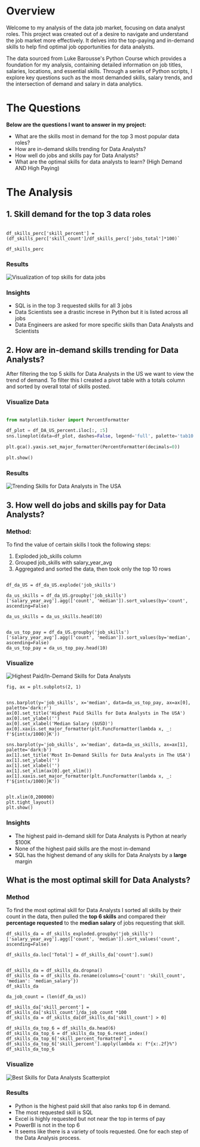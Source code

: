 # Overview
Welcome to my analysis of the data job market, focusing on data analyst roles. This project was created out of a desire to navigate and understand the job market more effectively. It delves into the top-paying and in-demand skills to help find optimal job opportunities for data analysts.

The data sourced from Luke Barousse's Python Course which provides a foundation for my analysis, containing detailed information on job titles, salaries, locations, and essential skills. Through a series of Python scripts, I explore key questions such as the most demanded skills, salary trends, and the intersection of demand and salary in data analytics.

# The Questions
**Below are the questions I want to answer in my project:**

- What are the skills most in demand for the top 3 most popular data roles?
- How are in-demand skills trending for Data Analysts?
- How well do jobs and skills pay for Data Analysts?
- What are the optimal skills for data analysts to learn? (High Demand AND High Paying)

# The Analysis
## 1. Skill demand for the  top 3 data roles

``` df_skills_perc = pd.merge(df_job_title_count, df_skills_count, on='job_title_short', how='left')

df_skills_perc['skill_percent'] = (df_skills_perc['skill_count']/df_skills_perc['jobs_total']*100)`

df_skills_perc
```

### Results
![Visualization of top skills for data jobs](3_Final_Project/images/Top_3_Data_Roles_Desired_Skills.png)

### Insights
- SQL is in the top 3 requested skills for all 3 jobs
- Data Scientists see a drastic increse in Python but it is listed across all jobs
- Data Engineers are asked for more specific skills than Data Analysts and Scientists

## 2. How are in-demand skills trending for Data Analysts?
After filtering the top 5 skills for Data Analysts in the US we want to view the trend of demand.
To filter this I created a pivot table with a totals column and sorted by overall total of skills posted.

### Visualize Data

```python

from matplotlib.ticker import PercentFormatter

df_plot = df_DA_US_percent.iloc[:, :5]
sns.lineplot(data=df_plot, dashes=False, legend='full', palette='tab10')

plt.gca().yaxis.set_major_formatter(PercentFormatter(decimals=0))

plt.show()

```

### Results
![Trending Skills for Data Analysts in The USA](/3_Final_Project/images/Skills%20Trend%20for%20DA%20in%20the%20US%202023.png)

## 3. How well do jobs and skills pay for Data Analysts?

### Method:
To find the value of certain skills I took the following steps:
1. Exploded job_skills column 
2. Grouped job_skills with salary_year_avg
3. Aggregated and sorted the data, then took only the top 10 rows

```df_da_US = df_US[df_US['job_title_short']== 'Data Analyst']

df_da_US = df_da_US.explode('job_skills')

da_us_skills = df_da_US.groupby('job_skills')['salary_year_avg'].agg(['count', 'median']).sort_values(by='count', ascending=False)

da_us_skills = da_us_skills.head(10)


da_us_top_pay = df_da_US.groupby('job_skills')['salary_year_avg'].agg(['count', 'median']).sort_values(by='median', ascending=False)
da_us_top_pay = da_us_top_pay.head(10)
```

### Visualize

![Highest Paid/In-Demand Skills for Data Analysts](/3_Final_Project/images/Skill%20Demand%20and%20Salary%20for%20USA%20DAs.png)

```
fig, ax = plt.subplots(2, 1)  


sns.barplot(y='job_skills', x='median', data=da_us_top_pay, ax=ax[0], palette='dark:r')
ax[0].set_title('Highest Paid Skills for Data Analysts in The USA')
ax[0].set_ylabel('')
ax[0].set_xlabel('Median Salary ($USD)')
ax[0].xaxis.set_major_formatter(plt.FuncFormatter(lambda x, _: f'${int(x/1000)}K'))

sns.barplot(y='job_skills', x='median', data=da_us_skills, ax=ax[1], palette='dark:b')
ax[1].set_title('Most In-Demand Skills for Data Analysts in The USA')
ax[1].set_ylabel('')
ax[1].set_xlabel('')
ax[1].set_xlim(ax[0].get_xlim())
ax[1].xaxis.set_major_formatter(plt.FuncFormatter(lambda x, _: f'${int(x/1000)}K'))


plt.xlim(0,200000)
plt.tight_layout()
plt.show()
```

### Insights

- The highest paid in-demand skill for Data Analysts is Python at nearly $100K
- None of the highest paid skills are the most in-demand
- SQL has the highest demand of any skills for Data Analysts by a **large** margin

## What is the most optimal skill for Data Analysts?

### Method
To find the most optimal skill for Data Analysts I sorted all skills by their count in the data, then pulled the **top 6 skills** and compared their **percentage requested** to the **median salary** of jobs requesting that skill.

```
df_skills_da = df_skills_exploded.groupby('job_skills')['salary_year_avg'].agg(['count', 'median']).sort_values('count', ascending=False)

df_skills_da.loc['Total'] = df_skills_da['count'].sum()


df_skills_da = df_skills_da.dropna()
df_skills_da = df_skills_da.rename(columns={'count': 'skill_count', 'median': 'median_salary'})
df_skills_da

da_job_count = (len(df_da_us))

df_skills_da['skill_percent'] = df_skills_da['skill_count']/da_job_count *100
df_skills_da = df_skills_da[df_skills_da['skill_count'] > 0]

df_skills_da_top_6 = df_skills_da.head(6)
df_skills_da_top_6 = df_skills_da_top_6.reset_index()
df_skills_da_top_6['skill_percent_formatted'] = df_skills_da_top_6['skill_percent'].apply(lambda x: f"{x:.2f}%")
df_skills_da_top_6
```

### Visualize
![Best Skills for Data Analysts Scatterplot](/3_Final_Project/images/Skill%20Demand%20and%20Salary%20for%20Data%20Analysts.png)
### Results
- Python is the highest paid skill that also ranks top 6 in demand.
- The most requested skill is SQL
- Excel is highly requested but not near the top in terms of pay
- PowerBI is not in the top 6
- It seems like there is a variety of tools requested. One for each step of the Data Analysis process.